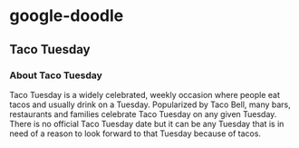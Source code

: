 # google-doodle

## Taco Tuesday

### About Taco Tuesday

Taco Tuesday is a widely celebrated, weekly occasion where people eat tacos and usually drink on a Tuesday. Popularized by Taco Bell, many bars, restaurants and families celebrate Taco Tuesday on any given Tuesday. There is no official Taco Tuesday date but it can be any Tuesday that is in need of a reason to look forward to that Tuesday because of tacos.